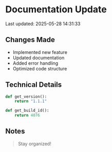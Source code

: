 # Documentation Update

Last updated: 2025-05-28 14:31:33

## Changes Made
- Implemented new feature
- Updated documentation
- Added error handling
- Optimized code structure

## Technical Details
```python
def get_version():
    return "1.1.1"

def get_build_id():
    return 4076
```

## Notes
> Stay organized!
